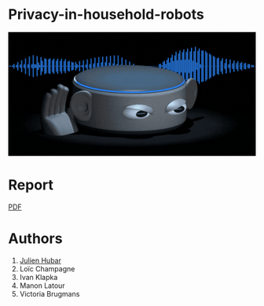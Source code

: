 # Privacy-in-household-robots

<p align="center">
  <img src= https://github.com/jhubar/Privacy-in-household-robots/blob/main/img/Intercept_Echo_v2-3.5MB-2-1542062294.gif/>
</p>


# Report

 [PDF](https://github.com/jhubar/Privacy-in-household-robots/blob/main/Privacy_in_household_robots.pdf)

# Authors
 1. [Julien Hubar](https://jhubar.github.io)
 1. Loïc Champagne
 1. Ivan Klapka
 1. Manon Latour
 1. Victoria Brugmans
